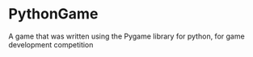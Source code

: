# PythonGame

A game that was written using the Pygame library for python, for game development competition

